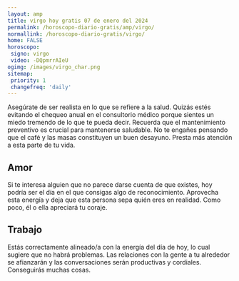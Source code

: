 ```yaml
---
layout: amp
title: virgo hoy gratis 07 de enero del 2024 
permalink: /horoscopo-diario-gratis/amp/virgo/
normallink: /horoscopo-diario-gratis/virgo/
home: FALSE
horoscopo:
 signo: virgo
 video: -DQpmrrAIeU
ogimg: /images/virgo_char.png
sitemap:
 priority: 1
 changefreq: 'daily'
---
```



Asegúrate de ser realista en lo que se refiere a la salud. Quizás estés evitando el chequeo anual en el consultorio médico porque sientes un miedo tremendo de lo que te pueda decir. Recuerda que el mantenimiento preventivo es crucial para mantenerse saludable. No te engañes pensando que el café y las masas constituyen un buen desayuno. Presta más atención a esta parte de tu vida.

## Amor

Si te interesa alguien que no parece darse cuenta de que existes, hoy podría ser el día en el que consigas algo de reconocimiento. Aprovecha esta energía y deja que esta persona sepa quién eres en realidad. Como poco, él o ella apreciará tu coraje.

## Trabajo

Estás correctamente alineado/a con la energía del día de hoy, lo cual sugiere que no habrá problemas. Las relaciones con la gente a tu alrededor se afianzarán y las conversaciones serán productivas y cordiales. Conseguirás muchas cosas.